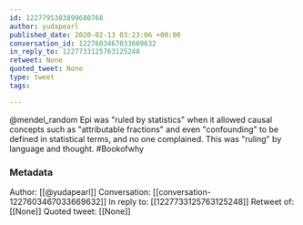 ```yaml
---
id: 1227795303899680768
author: yudapearl
published_date: 2020-02-13 03:23:06 +00:00
conversation_id: 1227603467033669632
in_reply_to: 1227733125763125248
retweet: None
quoted_tweet: None
type: tweet
tags:

---
```


@mendel_random Epi was "ruled by statistics" when it allowed causal concepts such as "attributable fractions" and even "confounding" to be defined in statistical terms, and no one complained. This was "ruling" by language and thought. #Bookofwhy

### Metadata

Author: [[@yudapearl]]
Conversation: [[conversation-1227603467033669632]]
In reply to: [[1227733125763125248]]
Retweet of: [[None]]
Quoted tweet: [[None]]
